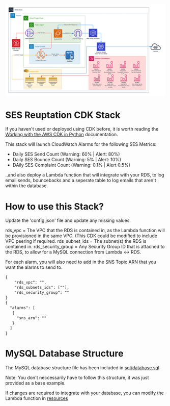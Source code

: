 ![alt text](https://github.com/SirDanielot/ses-reputation-cdk-stack/blob/master/assets/environment-diagram.png)

# SES Reuptation CDK Stack

If you haven't used or deployed using CDK before, it is worth reading the [Working with the AWS CDK in Python](https://docs.aws.amazon.com/cdk/v2/guide/work-with-cdk-python.html) documentation.

This stack will launch CloudWatch Alarms for the following SES Metrics:
 - Daily SES Send Count (Warning: 60% | Alert: 80%)
 - Daily SES Bounce Count (Warning: 5% | Alert: 10%)
 - DAily SES Complaint Count (Warning: 0.1% | Alert 0.5%)

..and also deploy a Lambda function that will integrate with your RDS, to log email sends, bouncebacks and a seperate table to log emails that aren't within the database.

# How to use this Stack?

Update the 'config.json' file and update any missing values.

rds_vpc = The VPC that the RDS is contained in, as the Lambda function will be provisioned in the same VPC. (This CDK could be modified to include VPC peering if required.
rds_subnet_ids = The subnet(s) the RDS is contained in.
rds_security_group = Any Security Group ID that is attached to the RDS, to allow for a MySQL connection from Lambda <-> RDS.

For each alarm, you will also need to add in the SNS Topic ARN that you want the alarms to send to.

```
{
    "rds_vpc": "",
    "rds_subnets_ids": [""],
    "rds_security_group": ""
}
{
  "alarms": [
   {
     "sns_arn": ""   
   }
  ]
}
```

# MySQL Database Structure

The MySQL database structure file has been included in [sql/database.sql](https://github.com/sirdanielot/ses-reputation-cdk-stack/blob/master/sql/database.sql)

Note: You don't neccessarily have to follow this structure, it was just provided as a base example.

If changes are required to integrate with your database, you can modify the Lambda function in [resources](https://github.com/sirdanielot/ses-reputation-cdk-stack/blob/master/resources/lambda_function.py)
